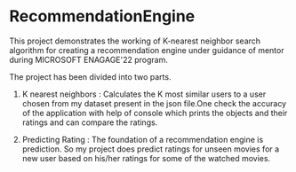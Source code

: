 # RecommendationEngine
This project demonstrates the working of K-nearest neighbor search algorithm for creating a recommendation engine under guidance of mentor during MICROSOFT ENAGAGE'22 program.

The project has been divided into two parts.

1. K nearest neighbors : Calculates the K most similar users to a user chosen from my dataset present in the json file.One check the accuracy of the application with help of console which prints the objects and their ratings and can compare the ratings.

2. Predicting Rating : The foundation of a recommendation engine is prediction. So my project does predict ratings for unseen movies for a new user based on his/her ratings for some of the watched movies.



